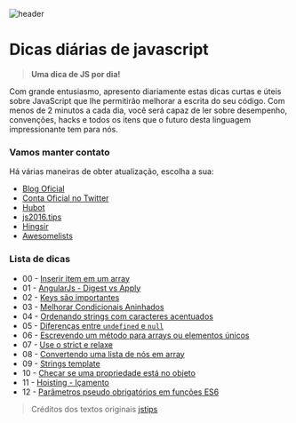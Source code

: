 ![header](https://raw.githubusercontent.com/loverajoel/jstips/gh-pages/resources/jstips-header-blog.gif)

# Dicas diárias de javascript
> **Uma dica de JS por dia!**

Com grande entusiasmo, apresento diariamente estas dicas curtas e úteis sobre JavaScript que lhe permitirão melhorar a escrita do seu código. Com menos de 2 minutos a cada dia, você será capaz de ler sobre desempenho, convenções, hacks e todos os itens que o futuro desta linguagem impressionante tem para nós.

### Vamos manter contato

Há várias maneiras de obter atualização, escolha a sua:

- [Blog Oficial](http://www.jstips.co)
- [Conta Oficial no Twitter](https://twitter.com/tips_js)
- [Hubot](https://github.com/dggriffin/hubot-jstips)
- [js2016.tips](http://js2016.tips/)
- [Hingsir](http://hingsir.com/jstips-site/dist/tips/)
- [Awesomelists](https://awesomelists.top/#/repos/loverajoel/jstips)

### Lista de dicas

- 00 - [Inserir item em um array](https://github.com/hevertoncastro/dicas-js/blob/master/_posts/inserir-item-em-um-array.md)
- 01 - [AngularJs - Digest vs Apply](https://github.com/hevertoncastro/dicas-js/blob/master/_posts/angularjs-digest-vs-apply.md)
- 02 - [Keys são importantes](https://github.com/hevertoncastro/dicas-js/blob/master/_posts/keys-sao-importantes-react.md)
- 03 - [Melhorar Condicionais Aninhados](https://github.com/hevertoncastro/dicas-js/blob/master/_posts/melhorar-condicionais-aninhados.md)
- 04 - [Ordenando strings com caracteres acentuados](https://github.com/hevertoncastro/dicas-js/blob/master/_posts/ordenando-strings-com-caracteres-acentuados.md)
- 05 - [Diferenças entre `undefined` e `null`](https://github.com/hevertoncastro/dicas-js/blob/master/_posts/diferencas-entre-undefined-e-null.md)
- 06 - [Escrevendo um método para arrays ou elementos únicos](https://github.com/hevertoncastro/dicas-js/blob/master/_posts/escrevendo-um-unico-metodo-tanto-para-arrays-quanto-para-elementos-unicos.md)
- 07 - [Use o strict e relaxe](https://github.com/hevertoncastro/dicas-js/blob/master/_posts/use-strict-e-relaxe.md)
- 08 - [Convertendo uma lista de nós em array](https://github.com/hevertoncastro/dicas-js/blob/master/_posts/convertendo-uma-lista-de-nos-em-array.md)
- 09 - [Strings template](https://github.com/hevertoncastro/dicas-js/blob/master/_posts/strings-template.md)
- 10 - [Checar se uma propriedade está no objeto](https://github.com/hevertoncastro/dicas-js/blob/master/_posts/checar-se-uma-propriedade-esta-no-objeto.md)
- 11 - [Hoisting - Içamento](https://github.com/hevertoncastro/dicas-js/blob/master/_posts/hoisting.md)
- 12 - [Parâmetros pseudo obrigatórios em funções ES6](https://github.com/hevertoncastro/dicas-js/blob/master/_posts/parametros-pseudo-obrigatorios-em-funcoes-es6.md)

> Créditos dos textos originais [jstips](https://github.com/loverajoel/jstips)
